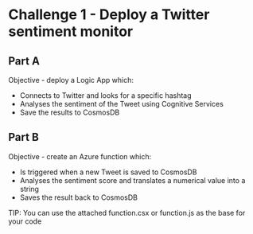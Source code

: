 # Challenge 1 - Deploy a Twitter sentiment monitor

## Part A

Objective - deploy a Logic App which:

* Connects to Twitter and looks for a specific hashtag
* Analyses the sentiment of the Tweet using Cognitive Services
* Save the results to CosmosDB

## Part B

Objective - create an Azure function which:

* Is triggered when a new Tweet is saved to CosmosDB
* Analyses the sentiment score and translates a numerical value into a string
* Saves the result back to CosmosDB

TIP: You can use the attached function.csx or function.js as the base for your code
